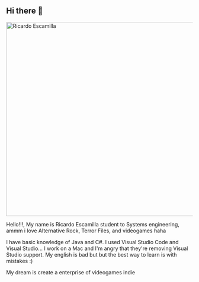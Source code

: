 ## Hi there 👋

<img width="525" alt="Ricardo Escamilla" src="https://github.com/user-attachments/assets/2013151b-6b58-4e64-9e18-94173f0dbe34">


Hello!!!, My name is Ricardo Escamilla student to Systems engineering, ammm i love Alternative Rock, Terror Files, and videogames haha

I have basic knowledge of Java and C#. I used Visual Studio Code and Visual Studio... I work on a Mac and I'm angry that they're removing Visual Studio support. My english is bad but but the best way to learn is with mistakes :)

My dream is create a enterprise of videogames indie
